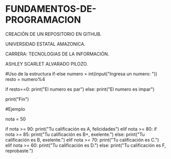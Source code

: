 # FUNDAMENTOS-DE-PROGRAMACION
CREACIÓN DE UN REPOSITORIO EN GITHUB.

UNIVERSIDAD ESTATAL AMAZONICA.  

CARRERA: TECNOLOGIAS DE LA INFORMACIÓN. 

ASHLEY SCARLET ALVARADO PILOZO.

#Uso de la estructura if-else
numero = int(input("Ingresa un numero: "))
resto = numero%4

if resto==0:
    print("El numero es par")
else:
    print("El numero es impar")

print("Fin")

#Ejemplo 

nota = 50

if nota >= 90:
    print("Tu calificación es A, felicidades")
elif nota >= 80:
    if nota >= 85:
        print("Tu calificación es B+, exelente.")
    else:
        print("Tu calificación es B, exelente.")
elif nota >= 70:
    print("Tu calificación es C.")
elif nota >= 60:
    print("Tu calificación es D.")
else:
    print("Tu calificación es F, reprobaste.")
